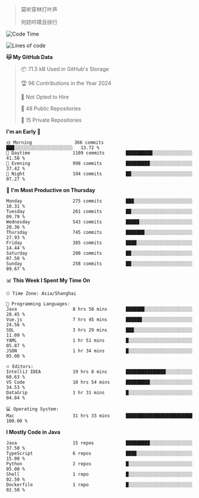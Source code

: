 > 莫听穿林打叶声
> 
> 何妨吟啸且徐行

<!-- ![Github Stats](https://github-readme-stats.vercel.app/api?username=catch6&count_private=true&show_icons=true&theme=gruvbox) -->

<!-- ![Top Langs](https://github-readme-stats.vercel.app/api/top-langs/?username=catch6&layout=compact) -->

<!--START_SECTION:waka-->
![Code Time](http://img.shields.io/badge/Code%20Time-1%2C836%20hrs%2017%20mins-blue)

![Lines of code](https://img.shields.io/badge/From%20Hello%20World%20I%27ve%20Written-9.4%20million%20lines%20of%20code-blue)

**🐱 My GitHub Data** 

> 📦 71.5 kB Used in GitHub's Storage 
 > 
> 🏆 96 Contributions in the Year 2024
 > 
> 🚫 Not Opted to Hire
 > 
> 📜 48 Public Repositories 
 > 
> 🔑 15 Private Repositories 
 > 
**I'm an Early 🐤** 

```text
🌞 Morning                366 commits         ███░░░░░░░░░░░░░░░░░░░░░░   13.72 % 
🌆 Daytime                1109 commits        ██████████░░░░░░░░░░░░░░░   41.58 % 
🌃 Evening                998 commits         █████████░░░░░░░░░░░░░░░░   37.42 % 
🌙 Night                  194 commits         ██░░░░░░░░░░░░░░░░░░░░░░░   07.27 % 
```
📅 **I'm Most Productive on Thursday** 

```text
Monday                   275 commits         ███░░░░░░░░░░░░░░░░░░░░░░   10.31 % 
Tuesday                  261 commits         ██░░░░░░░░░░░░░░░░░░░░░░░   09.79 % 
Wednesday                543 commits         █████░░░░░░░░░░░░░░░░░░░░   20.36 % 
Thursday                 745 commits         ███████░░░░░░░░░░░░░░░░░░   27.93 % 
Friday                   385 commits         ████░░░░░░░░░░░░░░░░░░░░░   14.44 % 
Saturday                 200 commits         ██░░░░░░░░░░░░░░░░░░░░░░░   07.50 % 
Sunday                   258 commits         ██░░░░░░░░░░░░░░░░░░░░░░░   09.67 % 
```


📊 **This Week I Spent My Time On** 

```text
🕑︎ Time Zone: Asia/Shanghai

💬 Programming Languages: 
Java                     8 hrs 58 mins       ███████░░░░░░░░░░░░░░░░░░   28.45 % 
Vue.js                   7 hrs 45 mins       ██████░░░░░░░░░░░░░░░░░░░   24.56 % 
SQL                      3 hrs 29 mins       ███░░░░░░░░░░░░░░░░░░░░░░   11.09 % 
YAML                     1 hr 51 mins        █░░░░░░░░░░░░░░░░░░░░░░░░   05.87 % 
JSON                     1 hr 34 mins        █░░░░░░░░░░░░░░░░░░░░░░░░   05.00 % 

🔥 Editors: 
IntelliJ IDEA            19 hrs 8 mins       ███████████████░░░░░░░░░░   60.63 % 
VS Code                  10 hrs 54 mins      █████████░░░░░░░░░░░░░░░░   34.53 % 
DataGrip                 1 hr 31 mins        █░░░░░░░░░░░░░░░░░░░░░░░░   04.84 % 

💻 Operating System: 
Mac                      31 hrs 33 mins      █████████████████████████   100.00 % 
```

**I Mostly Code in Java** 

```text
Java                     15 repos            █████████░░░░░░░░░░░░░░░░   37.50 % 
TypeScript               6 repos             ████░░░░░░░░░░░░░░░░░░░░░   15.00 % 
Python                   2 repos             █░░░░░░░░░░░░░░░░░░░░░░░░   05.00 % 
Shell                    1 repo              █░░░░░░░░░░░░░░░░░░░░░░░░   02.50 % 
Dockerfile               1 repo              █░░░░░░░░░░░░░░░░░░░░░░░░   02.50 % 
```




<!--END_SECTION:waka-->
